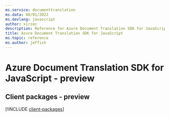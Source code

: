 ```yaml
---
ms.service: documenttranslation
ms.data: 08/01/2022
ms.devlang: javascript
author: xirzec
description: Reference for Azure Document Translation SDK for JavaScript
title: Azure Document Translation SDK for JavaScript
ms.topic: reference
ms.author: jeffish
---
```

# Azure Document Translation SDK for JavaScript - preview

## Client packages - preview
[!INCLUDE [client-packages](document-translation-client-index.md)]